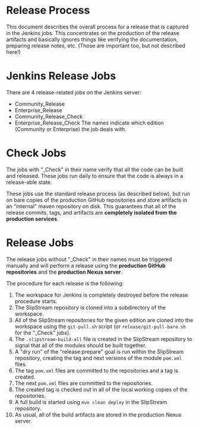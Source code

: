 
Release Process
===============

This document describes the overall process for a release that is
captured in the Jenkins jobs.  This concentrates on the production of
the release artifacts and basically ignores things like verifying the
documentation, preparing release notes, etc.  (Those are important
too, but not described here!)

Jenkins Release Jobs
====================

There are 4 release-related jobs on the Jenkins server:
  * Community_Release
  * Enterprise_Release
  * Community_Release_Check
  * Enterprise_Release_Check
The names indicate which edition (Community or Enterprise) the job
deals with.

Check Jobs
==========

The jobs with "_Check" in their name verify that all the code can be
built and released.  These jobs run daily to ensure that the code is
always in a release-able state.

These jobs use the standard release process (as described below), but
run on bare copies of the production GitHub repositories and store
artifacts in an "internal" maven repository on disk.  This guarantees
that all of the release commits, tags, and artifacts are **completely
isolated from the production services**.

Release Jobs
============

The release jobs without "_Check" in their names must be triggered
manually and will perform a release using the **production GitHub
repositories** and the **production Nexus server**.

The procedure for each release is the following:
  1. The workspace for Jenkins is completely destroyed before the
  release procedure starts.
  2. The SlipStream repository is cloned into a subdirectory of the
  workspace. 
  3. All of the SlipStream repositories for the given edition are
  cloned into the workspace using the `git-pull.sh` script (or
  `release/git-pull-bare.sh` for the "_Check" jobs).
  4. The `.slipstream-build-all` file is created in the SlipStream
  repository to signal that all of the modules should be built
  together. 
  5. A "dry run" of the "release:prepare" goal is run within the
  SlipStream repository, creating the tag and next versions of the
  module `pom.xml` files.
  6. The tag `pom.xml` files are committed to the repositories and a
  tag is created.
  7. The next `pom.xml` files are committed to the repositories.
  8. The created tag is checked out in all of the local working copies
  of the repositories.
  9. A full build is started using `mvn clean deploy` in the
  SlipStream repository.
  10. As usual, all of the build artifacts are stored in the
  production Nexus server.


